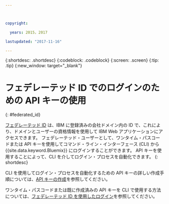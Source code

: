 ```yaml
---



copyright:

  years: 2015，2017

lastupdated: "2017-11-16"

---
```


{:shortdesc: .shortdesc}
{:codeblock: .codeblock}
{:screen: .screen}
{:tip: .tip}
{:new_window: target="_blank"}

# フェデレーテッド ID でのログインのための API キーの使用
{: #federated_id}


[フェデレーテッド ID](/docs/admin/adminpublic.html#federatedid) は、IBM に登録済みの会社ドメイン内の ID で、これにより、ドメインとユーザーの資格情報を使用して IBM Web アプリケーションにアクセスできます。 フェデレーテッド・ユーザーとして、ワンタイム・パスコードまたは API キーを使用してコマンド・ライン・インターフェース (CLI) から {{site.data.keyword.Bluemix}} にログインすることができます。 API キーを使用することによって、CLI を介してログイン・プロセスを自動化できます。
{: shortdesc}

CLI を使用してログイン・プロセスを自動化するための API キーの詳しい作成手順については、[API キーの作成](/docs/iam/userid_keys.html#creating-an-api-key)を参照してください。 

ワンタイム・パスコードまたは既に作成済みの API キーを CLI で使用する方法については、[フェデレーテッド ID を使用したログイン](/docs/cli/login_federated_id.html#federated_id)を参照してください。

